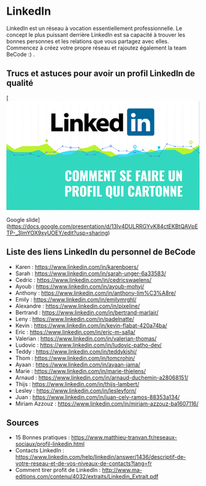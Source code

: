 # LinkedIn

LinkedIn est un réseau à vocation essentiellement professionnelle. Le concept le plus puissant derrière LinkedIn est sa capacité à trouver les bonnes personnes et les relations que vous partagez avec elles. Commencez à créez votre propre réseau et rajoutez également la team BeCode :) . 

## Trucs et astuces pour avoir un profil LinkedIn de qualité

[![screenshot des slides LinkedIn](img/LinkedIn-screenshot.gif)    

Google slide](https://docs.google.com/presentation/d/13Iv4DULRRGYvK84ctEKBtQAVpETP-_3ImYOX9xyUOEY/edit?usp=sharing)

## Liste des liens LinkedIn du personnel de BeCode

- Karen : https://www.linkedin.com/in/karenboers/
- Sarah : https://www.linkedin.com/in/sarah-unger-6a33583/
- Cedric : https://www.linkedin.com/in/cedricswaelens/
- Ayoub : https://www.linkedin.com/in/ayoub-mohyi/
- Anthony :  https://www.linkedin.com/in/anthony-lim%C3%A8re/
- Emily : https://www.linkedin.com/in/emilymrghl/
- Alexandre : https://www.linkedin.com/in/pixeline/
- Bertrand : https://www.linkedin.com/in/bertrand-marlair/
- Leny : https://www.linkedin.com/in/padelnatte/
- Kevin : https://www.linkedin.com/in/kevin-flabat-420a74ba/ 
- Eric : https://www.linkedin.com/in/eric-m-salla/
- Valerian : https://www.linkedin.com/in/valerian-thomas/
- Ludovic : https://www.linkedin.com/in/ludovic-patho-dev/
- Teddy : https://www.linkedin.com/in/teddykishi/
- Thom : https://www.linkedin.com/in/tomcrohin/
- Ayaan : https://www.linkedin.com/in/ayaan-jama/
- Marie : https://www.linkedin.com/in/marie-thielens/
- Arnaud : https://www.linkedin.com/in/arnaud-duchemin-a28068151/ 
- Thijs : https://www.linkedin.com/in/thijs-lambert/
- Lesley : https://www.linkedin.com/in/lesleyforn/
- Juan : https://www.linkedin.com/in/juan-cely-ramos-88353a134/
- Miriam Azzouz : https://www.linkedin.com/in/miriam-azzouz-ba1607116/

## Sources

- 15 Bonnes pratiques : https://www.matthieu-tranvan.fr/reseaux-sociaux/profil-linkedin.html
- Contacts LinkedIn : https://www.linkedin.com/help/linkedin/answer/1436/descriptif-de-votre-reseau-et-de-vos-niveaux-de-contacts?lang=fr
- Comment tirer profit de LinkedIn : http://www.ma-editions.com/contenu/4032/extraits/Linkedin_Extrait.pdf
